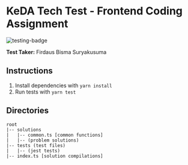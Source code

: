 # KeDA Tech Test - Frontend Coding Assignment
![testing-badge](https://github.com/gldnpz17/keda-tech-test-1/actions/workflows/jest-testing.yml/badge.svg)

**Test Taker:** Firdaus Bisma Suryakusuma

## Instructions
1. Install dependencies with `yarn install`
2. Run tests with `yarn test`

## Directories
```
root
|-- solutions
|   |-- common.ts [common functions]
|   |-- (problem solutions)
|-- tests (test files)
|   |-- (jest tests)
|-- index.ts [solution compilations]
```
